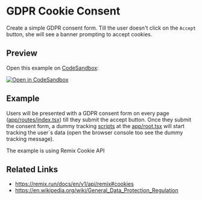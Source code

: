 # GDPR Cookie Consent

Create a simple GDPR consent form.
Till the user doesn't click on the `Accept` button, she will see a banner prompting to accept cookies.


## Preview

Open this example on [CodeSandbox](https://codesandbox.com):

<!-- TODO: update this link to the path for your example: -->

[![Open in CodeSandbox](https://codesandbox.io/static/img/play-codesandbox.svg)](https://codesandbox.io/s/remix-gdpr-example-e7znt?file=/app/routes/index.tsx)

## Example

Users will be presented with a GDPR consent form on every page ([app/routes/index.tsx](app/routes/index.tsx)) till they submit the accept button.
Once they submit the consent form, a dummy tracking [scripts](public/dummy-analytics-script.js) at the [app/root.tsx](app/root.tsx) will start tracking the user`s data (open the browser console too see the dummy tracking message).

The example is using Remix Cookie API

## Related Links

- https://remix.run/docs/en/v1/api/remix#cookies
- https://en.wikipedia.org/wiki/General_Data_Protection_Regulation
